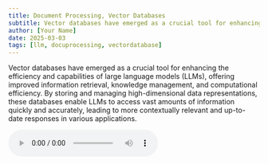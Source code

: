 ```yaml
---
title: Document Processing, Vector Databases
subtitle: Vector databases have emerged as a crucial tool for enhancing the efficiency and capabilities of large language models (LLMs), offering improved information retrieval, knowledge management, and computational efficiency. 
author: [Your Name]
date: 2025-03-03
tags: [llm, docuprocessing, vectordatabase]
---
```

Vector databases have emerged as a crucial tool for enhancing the efficiency and capabilities of large language models (LLMs), offering improved information retrieval, knowledge management, and computational efficiency. By storing and managing high-dimensional data representations, these databases enable LLMs to access vast amounts of information quickly and accurately, leading to more contextually relevant and up-to-date responses in various applications.

<audio controls>
    <source src="https://insight-gsu-edu-msa8700-public-files-us-east-1.s3.us-east-1.amazonaws.com/podcast/Advanced_Text_Generation_with_LLMs_Techniques_and_Tools.wav" type="audio/wav">
    Your browser does not support the audio element.
</audio>